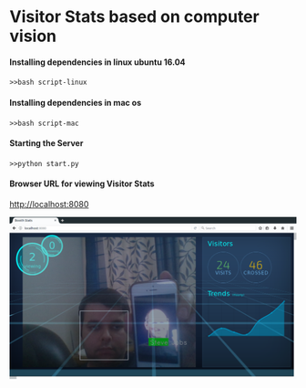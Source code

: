 # Visitor Stats based on computer vision

#### Installing dependencies in linux ubuntu 16.04
```
>>bash script-linux
```

#### Installing dependencies in mac os
```
>>bash script-mac
```


#### Starting the Server
```
>>python start.py
```

#### Browser URL for viewing Visitor Stats
[http://localhost:8080](http://localhost:8080)

![Screenshot](https://raw.githubusercontent.com/bikashsharmabks/visitor-stats-computer-vision/master/www/image/screenshot.png)
